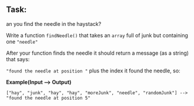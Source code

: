 ## Task:
an you find the needle in the haystack?

Write a function `findNeedle()` that takes an `array` full of junk but containing one `"needle"`

After your function finds the needle it should return a message (as a string) that says:

`"found the needle at position "` plus the index it found the needle, so:

**Example(Input --> Output)**
```
["hay", "junk", "hay", "hay", "moreJunk", "needle", "randomJunk"] --> "found the needle at position 5"
```